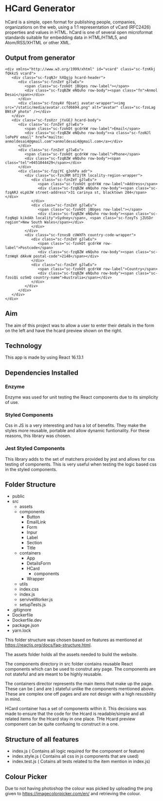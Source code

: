 # HCard Generator

hCard is a simple, open format for publishing people, companies, organizations on the web, using a 1:1 representation of vCard (RFC2426) properties and values in HTML. hCard is one of several open microformat standards suitable for embedding data in HTML/HTML5, and Atom/RSS/XHTML or other XML. 

## Output from generator

```
<div xmlns="http://www.w3.org/1999/xhtml" id="vcard" class="sc-fznKkj fQkkzS vcard">
   <div class="sc-fzqNJr hXQgjp hcard-header">
      <div class="sc-fznZeY gJlwEu">
         <span class="sc-fzokOt jBUges row-label"></span>
         <div class="sc-fzqBZW eNQuho row-body"><span class="fn">Anmol Desai</span></div>
      </div>
      <div class="sc-fzoyAV fQsatj avatar-wrapper"><img src="/static/media/avatar.ccfd6694.png" alt="avatar" class="sc-fzoLag BNtsP photo" /></div>
   </div>
   <div class="sc-fzoXzr jYxGEJ hcard-body">
      <div class="sc-fznZeY gJlwEu">
         <span class="sc-fzokOt gcdrkW row-label">Email</span>
         <div class="sc-fzqBZW eNQuho row-body"><a class="sc-fzoNJl loPePV email" href="mailto: anmoldesai4@gmail.com">anmoldesai4@gmail.com</a></div>
      </div>
      <div class="sc-fznZeY gJlwEu">
         <span class="sc-fzokOt gcdrkW row-label">Phone</span>
         <div class="sc-fzqBZW eNQuho row-body"><span class="tel">0451044429</span></div>
      </div>
      <div class="sc-fzpjYC gJohPa adr">
         <div class="sc-fznJRM bTIjTR locality-region-wrapper">
            <div class="sc-fznZeY gJlwEu">
               <span class="sc-fzokOt gcdrkW row-label">Address</span>
               <div class="sc-fzqBZW eNQuho row-body"><span class="sc-fzqARJ eLpUJW street-address">31 carinya st, blacktown 204</span></div>
            </div>
            <div class="sc-fznZeY gJlwEu">
               <span class="sc-fzokOt jBUges row-label"></span>
               <div class="sc-fzqBZW eNQuho row-body"><span class="sc-fzqNqU kikdAh locality">Sydney</span>, <span class="sc-fzoyTs jZUSDr region">New South Wales</span></div>
            </div>
         </div>
         <div class="sc-fznxsB cUWXFh country-code-wrapper">
            <div class="sc-fznZeY gJlwEu">
               <span class="sc-fzokOt gcdrkW row-label">Postcode</span>
               <div class="sc-fzqBZW eNQuho row-body"><span class="sc-fznWqX dAkvW postal-code">2148</span></div>
            </div>
            <div class="sc-fznZeY gJlwEu">
               <span class="sc-fzokOt gcdrkW row-label">Country</span>
               <div class="sc-fzqBZW eNQuho row-body"><span class="sc-fzoiQi ozSmQ country-name">Australia</span></div>
            </div>
         </div>
      </div>
   </div>
</div>
```

## Aim

The aim of this project was to allow a user to enter their details in the form on the left and have the hcard preview shown on the right.

## Technology

This app is made by using React 16.13.1

## Dependencies Installed

### Enzyme

Enzyme was used for unit testing the React components due to its simplicity of use.

### Styled Components

Css in JS is a very interesting and has a lot of benefits. They make the styles more reusable, portable and allow dynamic funtionality. For these reasons, this library was chosen.

### Jest Styled Components

This library adds to the set of matchers provided by jest and allows for css testing of components. This is very useful when testing the logic based css in the styled components.

## Folder Structure

- public
- src
    - assets
    - components
        - Button
        - EmailLink
        - Form
        - Inpur
        - Label
        - Section
        - Title
    - containers
        - App
        - DetailsForm
        - HCard
            - components
        - Wrapper
    - utils
    - index.css
    - index.js
    - serviveWorker.js
    - setupTests.js
- .gitignore
- Dockerfile
- Dockerfile.dev
- package.json
- yarn.lock


This folder structure was chosen based on features as mentioned  at https://reactjs.org/docs/faq-structure.html.

The assets folder holds all the assets needed to build the website.

The components directory in src folder contains reusable React components which can be used to construt any page. The components are not stateful and are meant to be highly reusable.

The containers director represents the main items that make up the page. These can be ( and are ) stateful unlike the components mentioned above. These are complex one off pages and are not design with a high resusbility in mind.

HCard container has a set of components within it. This decisions was made to ensure that the code for the Hcard is readable/simple and all related items for the Hcard stay in one place. THe Hcard preview component can be quite confusing to construct in a one.


## Structure of all features

- index.js ( Contains all logic required for the component or feature)
- index.style.js ( Contains all css in js components that are used)
- index.test.js ( Cotains all tests related to the item mention in index.js)


## Colour Picker

Due to not having photoshop the colour was picked by uploading the png given to https://imagecolorpicker.com/en/ and retrieving the colour.